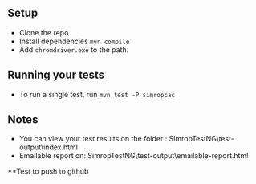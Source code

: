 ## Setup

* Clone the repo
* Install dependencies `mvn compile`
* Add `chromdriver.exe` to the path.


## Running your tests

- To run a single test, run `mvn test -P simropcac`





## Notes
* You can view your test results on the folder : SimropTestNG\test-output\index.html
* Emailable report on: SimropTestNG\test-output\emailable-report.html

**Test to push to github


